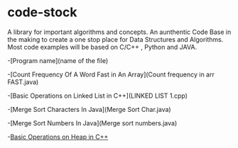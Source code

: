 # code-stock
A library for important algorithms and concepts.
An aunthentic Code Base in the making to create a one stop place for Data Structures and Algorithms.
Most code examples will be based on C/C++ , Python and JAVA.


-[Program name](name of the file)

-[Count Frequency Of A Word Fast in An Array](Count frequency in arr FAST.java)

-[Basic Operations on Linked List in C++](LINKED LIST 1.cpp)

-[Merge Sort Characters In Java](Merge Sort Char.java)

-[Merge Sort Numbers In Java](Merge sort numbers.java)

-[Basic Operations on Heap in C++](HEAP.cpp)

